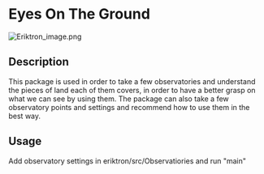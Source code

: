 # Eyes On The Ground

![Eriktron_image.png](..%2F..%2FJob_interviews%2Fwebsite%2FEriktron_image.png)

## Description
This package is used in order to take a few observatories and understand the pieces of land each of them covers, in order to have a better grasp on what we can see by using them.
The package can also take a few observatory points and settings and recommend how to use them in the best way.

## Usage
Add observatory settings in eriktron/src/Observatiories and run "main"
